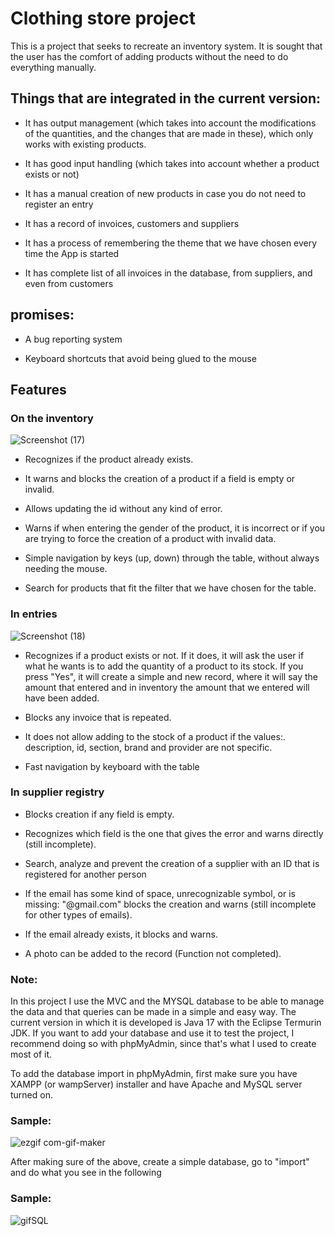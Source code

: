 # Clothing store project

This is a project that seeks to recreate an inventory system. It is sought that the user has the comfort of adding products without the need
to do everything manually.

## Things that are integrated in the current version:

- It has output management (which takes into account the modifications of the quantities, and the changes that are made in these), which only works with existing products.

- It has good input handling (which takes into account whether a product exists or not)

- It has a manual creation of new products in case you do not need to register an entry

- It has a record of invoices, customers and suppliers

- It has a process of remembering the theme that we have chosen every time the App is started

- It has complete list of all invoices in the database, from suppliers, and even from customers


## promises:

- A bug reporting system

- Keyboard shortcuts that avoid being glued to the mouse


## Features
 
### On the inventory

![Screenshot (17)](https://user-images.githubusercontent.com/114286961/215383349-1d742add-1402-4cd4-bbcf-7dbe28af5ae7.png)

* Recognizes if the product already exists.

* It warns and blocks the creation of a product if a field is empty or invalid.

* Allows updating the id without any kind of error.

* Warns if when entering the gender of the product, it is incorrect or if you are trying to force the creation of a product with invalid data.

* Simple navigation by keys (up, down) through the table, without always needing the mouse.

* Search for products that fit the filter that we have chosen for the table.

### In entries

![Screenshot (18)](https://user-images.githubusercontent.com/114286961/215383329-bcba035a-3cb0-4006-a1f7-df85829e8cc2.png)

* Recognizes if a product exists or not. If it does, it will ask the user if what he wants is to add the quantity of a product to its stock. If you press "Yes", it will create a simple and new record, where it will say the amount that entered and in inventory the amount that we entered will have been added.

* Blocks any invoice that is repeated.

* It does not allow adding to the stock of a product if the values:. description, id, section, brand and provider are not specific.

* Fast navigation by keyboard with the table

### In supplier registry

* Blocks creation if any field is empty.

* Recognizes which field is the one that gives the error and warns directly (still incomplete).

* Search, analyze and prevent the creation of a supplier with an ID that is registered for another person

* If the email has some kind of space, unrecognizable symbol, or is missing: "@gmail.com" blocks the creation and warns (still incomplete for other types of  emails).

* If the email already exists, it blocks and warns.

* A photo can be added to the record (Function not completed).


### Note:

In this project I use the MVC and the MYSQL database to be able to manage the data and that queries can be made in a simple and easy way. The current version in which it is developed is Java 17 with the Eclipse Termurin JDK. If you want to add your database and use it to test the project, I recommend doing so with phpMyAdmin, since that's what I used to create most of it.

To add the database import in phpMyAdmin, first make sure you have XAMPP (or wampServer) installer and have Apache and MySQL server turned on. 

### Sample:


  ![ezgif com-gif-maker](https://user-images.githubusercontent.com/114286961/212016315-24762572-aac7-4572-b334-21d60b98d0ce.gif)


After making sure of the above, create a simple database, go to "import" and do what you see in the following 

### Sample:


  ![gifSQL](https://user-images.githubusercontent.com/114286961/212017470-525da89d-6d1d-4f11-bdff-74314c2acb9f.gif)





